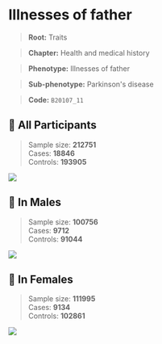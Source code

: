 # Illnesses of father
> **Root:** Traits  

> **Chapter:** Health and medical history  

> **Phenotype:** Illnesses of father  

> **Sub-phenotype:** Parkinson's disease  

> **Code:** `B20107_11`

## 🧪 All Participants  
> Sample size: **212751**  
> Cases: **18846**  
> Controls: **193905**
<img src="/Traits/Figures/ALL/B20107_11.png"/>
<CsvTable src="/Traits_Data/ALL/LG_B20107_11.csv" label="🔍 View full results" />

## 👨 In Males  
> Sample size: **100756**  
> Cases: **9712**  
> Controls: **91044**
<img src="/Traits/Figures/Male/B20107_11.png"/>
<CsvTable src="/Traits_Data/Male/LG_B20107_11.csv" label="🔍 View full results" />

## 👩 In Females  
> Sample size: **111995**  
> Cases: **9134**  
> Controls: **102861**
<img src="/Traits/Figures/Female/B20107_11.png"/>
<CsvTable src="/Traits_Data/Female/LG_B20107_11.csv" label="🔍 View full results" />
